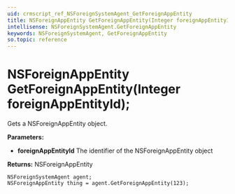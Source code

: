 ```yaml
---
uid: crmscript_ref_NSForeignSystemAgent_GetForeignAppEntity
title: NSForeignAppEntity GetForeignAppEntity(Integer foreignAppEntityId);
intellisense: NSForeignSystemAgent.GetForeignAppEntity
keywords: NSForeignSystemAgent, GetForeignAppEntity
so.topic: reference
---
```


# NSForeignAppEntity GetForeignAppEntity(Integer foreignAppEntityId);

Gets a NSForeignAppEntity object.

**Parameters:**
 - **foreignAppEntityId** The identifier of the NSForeignAppEntity object

**Returns:** NSForeignAppEntity

```crmscript
NSForeignSystemAgent agent;
NSForeignAppEntity thing = agent.GetForeignAppEntity(123);
```

